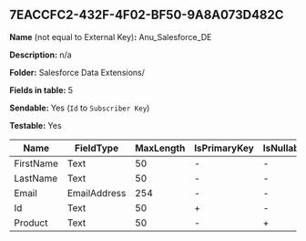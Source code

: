 ## 7EACCFC2-432F-4F02-BF50-9A8A073D482C

**Name** (not equal to External Key)**:** Anu_Salesforce_DE

**Description:** n/a

**Folder:** Salesforce Data Extensions/

**Fields in table:** 5

**Sendable:** Yes (`Id` to `Subscriber Key`)

**Testable:** Yes

| Name | FieldType | MaxLength | IsPrimaryKey | IsNullable | DefaultValue |
| --- | --- | --- | --- | --- | --- |
| FirstName | Text | 50 | - | - |  |
| LastName | Text | 50 | - | - |  |
| Email | EmailAddress | 254 | - | - |  |
| Id | Text | 50 | + | - |  |
| Product | Text | 50 | - | + |  |
